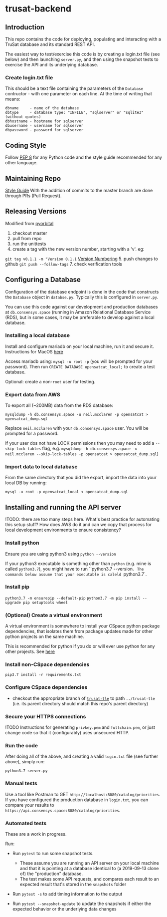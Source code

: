 # trusat-backend

## Introduction

This repo contains the code for deploying, populating and interacting with a TruSat database and its standard REST API.

The easiest way to test/exercise this code is by creating a login.txt file (see below) and then launching `server.py`, and then using the snapshot tests to exercise the API and its underlying database.

### Create login.txt file

This should be a text file containing the parameters of the `Database` contructor - with one parameter on each line. At the time of writing that means:

    dbname     - name of the database
    dbtype     - database type: "INFILE", "sqlserver" or "sqlite3" (without quotes)
    dbhostname - hostname for sqlserver
    dbusername - username for sqlserver
    dbpassword - password for sqlserver

## Coding Style
Follow [PEP 8](https://www.python.org/dev/peps/pep-0008/) for any Python code and the style guide recommended for any other language.

## Maintaining Repo
[Style Guide](https://github.com/agis/git-style-guide)
With the addition of commits to the master branch are done through PRs (Pull Request).

## Releasing Versions
Modified from [pyorbital](https://github.com/pytroll/pyorbital/blob/master/RELEASING.md)
1. checkout master
2. pull from repo
3. run the unittests
4. create a tag with the new version number, starting with a 'v'. eg:

```git tag v0.1.1 -m "Version 0.1.1```
[Version Numbering](semver.org)
5. push changes to github `git push --follow-tags`
7. check verification tools

## Configuring a Database

Configuration of the database endpoint is done in the code that constructs the `Database` object in `databse.py`. Typically this is configured in `server.py`.

You can use this code against our development and production databases at `db.consensys.space` (running in Amazon Relational Database Service (RDS), but in some cases, it may be preferable to develop against a local database.

### Installing a local database

Install and configure mariadb on your local machine, run it and secure it. Instructions for MacOS [here](https://mariadb.com/resources/blog/installing-mariadb-10-1-16-on-mac-os-x-with-homebrew/)

Access mariadb using:
`mysql -u root -p`
(you will be prompted for your password). Then run
`CREATE DATABASE opensatcat_local;`
to create a test database.

Optional: create a non-`root` user for testing.

### Export data from AWS

To export all (~200MB) data from the RDS database:

`mysqldump -h db.consensys.space -u neil.mcclaren -p opensatcat > opensatcat_dump.sql`

Replace `neil.mcclaren` with your `db.consensys.space` user. You will be prompted for a password.

If your user dos not have LOCK permissions then you may need to add a `--skip-lock-tables` flag, e.g. `mysqldump -h db.consensys.space -u neil.mcclaren --skip-lock-tables -p opensatcat > opensatcat_dump.sql`)

### Import data to local database

From the same directory that you did the export, import the data into your local DB by running:

`mysql -u root -p opensatcat_local < opensatcat_dump.sql`

## Installing and running the API server

!TODO: there are too many steps here. What's best practice for automating this setup stuff? How does AWS do it and can we copy that process for local development environments to ensure consistency?

### Install python

Ensure you are using python3 using `python --version`

If your python3 executable is something other than `python` (e.g. mine is called `python3.7`), you might have to run ``python3.7 --version`. The commands below assume that your executable is caleld `python3.7`.

### Install pip

`python3.7 -m ensurepip --default-pip`
`python3.7 -m pip install --upgrade pip setuptools wheel`

### (Optional) Create a virtual environment 

A virtual environment is somewhere to install your CSpace python package dependencies, that isolates them from package updates made for other python projects on the same machine.

This is recommended for python if you do or will ever use python for any other projects. See [here](https://packaging.python.org/tutorials/installing-packages/#creating-virtual-environments)

### Install non-CSpace dependencies

`pip3.7 install -r requirements.txt`

### Configure CSpace dependencies

 - checkout the appropriate branch of [`trusat-tle`](https://github.com/consensys-space/trusat-tle) to path `../trusat-tle` (i.e. its parent directory should match this repo's parent directory)

### Secure your HTTPS connections

!TODO Instructions for generating `privkey.pem` and `fullchain.pem`, or just change code so that it (configurably) uses unsecured HTTP.

### Run the code

After doing all of the above, and creating a valid `login.txt` file (see further above), simply run:

`python3.7 server.py`

### Manual tests

Use a tool like Postman to GET `http://localhost:8080/catalog/priorities`. If you have configured the production database in `login.txt`, you can compare your results to `https://api.consensys.space:8080/catalog/priorities`.

### Automated tests

These are a work in progress.

Run:

 - Run `pytest` to run some snapshot tests.
   - These assume you are running an API server on your local machine and that it is pointing at a database identical to (a 2019-09-13 clone of) the "production" database.
   - The test makes some API requests, and compares each result to an expected result that's stored in the `snapshots` folder

 - Run `pytest -s` to add timing information to the output

 - Run `pytest --snapshot-update` to update the snapshots if either the expected behavior or the underlying data changes